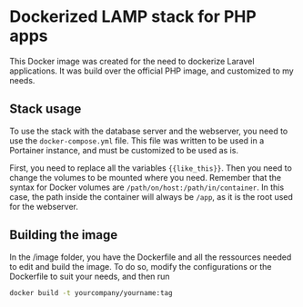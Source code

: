 # Dockerized LAMP stack for PHP apps
This Docker image was created for the need to dockerize Laravel applications.
It was build over the official PHP image, and customized to my needs.
## Stack usage
To use the stack with the database server and the webserver, you need to use the `docker-compose.yml` file.
This file was written to be used in a Portainer instance, and must be customized to be used as is.

First, you need to replace all the variables `{{like_this}}`.
Then you need to change the volumes to be mounted where you need. Remember that the syntax for Docker volumes are `/path/on/host:/path/in/container`.
In this case, the path inside the container will always be `/app`, as it is the root used for the webserver.

## Building the image

In the /image folder, you have the Dockerfile and all the ressources needed to edit and build the image.
To do so, modify the configurations or the Dockerfile to suit your needs, and then run
```bash
docker build -t yourcompany/yourname:tag 
```
